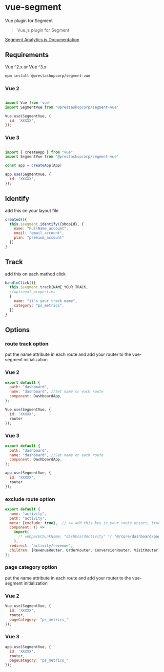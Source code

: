 # vue-segment

Vue plugin for Segment

> Vue.js plugin for Segment

[Segment Analytics.js Documentation](https://segment.com/docs/sources/website/analytics.js/)

## Requirements

Vue ^2.x or Vue ^3.x

```bash
npm install @prestashopcorp/segment-vue
```
### Vue 2
```js

import Vue from 'vue'
import SegmentVue from '@prestashopcorp/segment-vue'

Vue.use(SegmentVue, {
  id: 'XXXXX',
});
```

### Vue 3

```js

import { createApp } from "vue";
import SegmentVue from '@prestashopcorp/segment-vue'

const app = createApp(App)

app.use(SegmentVue, {
  id: 'XXXXX',
});
```

## Identify

add this on your layout file
```js
created(){
  this.$segment.identify({shopId}, {
    name: "FullName_account",
    email: "email_account",
    plan: "premium_account"
  })
}
```


## Track

add this on each method click
```js
handleClick(){
  this.$segment.track(NAME_YOUR_TRACK, 
  //optional properties
  { 
    name: "it's your track name",
    category: "ps_metrics",
  })
}
```

## Options 
 
### route track option

put the name attribute in each route and add your router to the vue-segment initialization

### Vue 2
```js
export default {
  path: "dashboard",
  name: "dashboard", //Set name on each route
  component: DashboardApp,
};

Vue.use(SegmentVue, {
  id: 'XXXXX',
  router
});
```

### Vue 3
```js
export default {
  path: "dashboard",
  name: "dashboard", //Set name on each route
  component: DashboardApp,
};

app.use(SegmentVue, {
  id: 'XXXXX',
  router
});
```

### exclude route option

```js
export default {
  name: "activity",
  path: "activity",
  meta: {exclude: true},  // <= add this key in your route object, true to exclude, false to track
  component: () =>
    import(
      /* webpackChunkName: "dashboardActivity" */ "@/core/dashboard/pages/ActivityApp"
    ),
  redirect: "activity/revenue",
  children: [RevenueRouter, OrderRouter, ConversionRouter, VisitRouter],
};
```

### page category option

put the name attribute in each route and add your router to the vue-segment initialization

### Vue 2
```js
Vue.use(SegmentVue, {
  id: 'XXXXX',
  router,
  pageCategory: "ps_metrics_"
});
```

### Vue 3
```js
app.use(SegmentVue, {
  id: 'XXXXX',
  router,
  pageCategory: "ps_metrics_"
});
```

